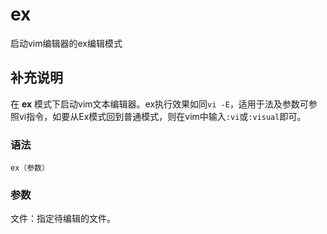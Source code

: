 ex
===

启动vim编辑器的ex编辑模式

## 补充说明

在 **ex** 模式下启动vim文本编辑器。ex执行效果如同`vi -E`，适用于法及参数可参照vi指令，如要从Ex模式回到普通模式，则在vim中输入`:vi`或`:visual`即可。

### 语法  

```
ex（参数）
```

### 参数  

文件：指定待编辑的文件。


<!-- Linux命令行搜索引擎：https://jaywcjlove.github.io/linux-command/ -->